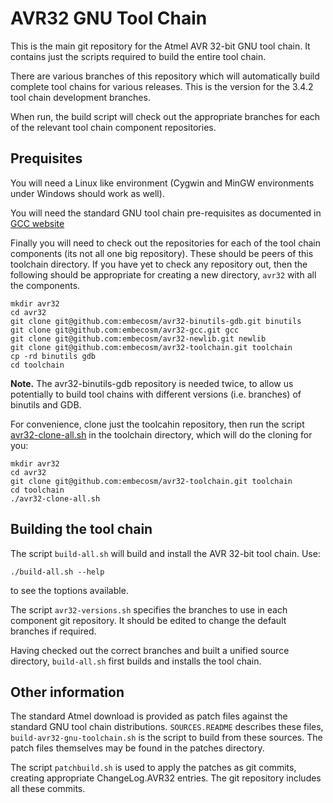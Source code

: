 # AVR32 GNU Tool Chain

This is the main git repository for the Atmel AVR 32-bit GNU tool chain. It contains
just the scripts required to build the entire tool chain.

There are various branches of this repository which will automatically build
complete tool chains for various releases. This is the version for the
3.4.2 tool chain development branches.

When run, the build script will check out the appropriate branches for each of
the relevant tool chain component repositories.

## Prequisites

You will need a Linux like environment (Cygwin and MinGW environments under
Windows should work as well).

You will need the standard GNU tool chain pre-requisites as documented in
[GCC website](http://gcc.gnu.org/install/prerequisites.html)

Finally you will need to check out the repositories for each of the tool chain
components (its not all one big repository). These should be peers of this
toolchain directory. If you have yet to check any repository out, then the
following should be appropriate for creating a new directory, `avr32` with all
the components.

    mkdir avr32
    cd avr32
    git clone git@github.com:embecosm/avr32-binutils-gdb.git binutils
    git clone git@github.com:embecosm/avr32-gcc.git gcc
    git clone git@github.com:embecosm/avr32-newlib.git newlib
    git clone git@github.com:embecosm/avr32-toolchain.git toolchain
    cp -rd binutils gdb
    cd toolchain

__Note.__ The avr32-binutils-gdb repository is needed twice, to allow us
potentially to build tool chains with different versions (i.e. branches) of
binutils and GDB.

For convenience, clone just the toolcahin repository, then run the script
[avr32-clone-all.sh](https://github.com/embecosm/avr32-toolchain/blob/avr32-toolchain-mainline/avr32-clone-all.sh)
in the toolchain directory, which will do the cloning for you:

    mkdir avr32
    cd avr32
    git clone git@github.com:embecosm/avr32-toolchain.git toolchain
    cd toolchain
    ./avr32-clone-all.sh

## Building the tool chain

The script `build-all.sh` will build and install the AVR 32-bit tool chain. Use:

    ./build-all.sh --help

to see the toptions available.

The script `avr32-versions.sh` specifies the branches to use in each component
git repository. It should be edited to change the default branches if
required.

Having checked out the correct branches and built a unified source directory,
`build-all.sh` first builds and installs the tool chain.

## Other information

The standard Atmel download is provided as patch files against the standard
GNU tool chain distributions. `SOURCES.README` describes these files,
`build-avr32-gnu-toolchain.sh` is the script to build from these sources. The
patch files themselves may be found in the patches directory.

The script `patchbuild.sh` is used to apply the patches as git commits,
creating appropriate ChangeLog.AVR32 entries. The git repository includes all
these commits.